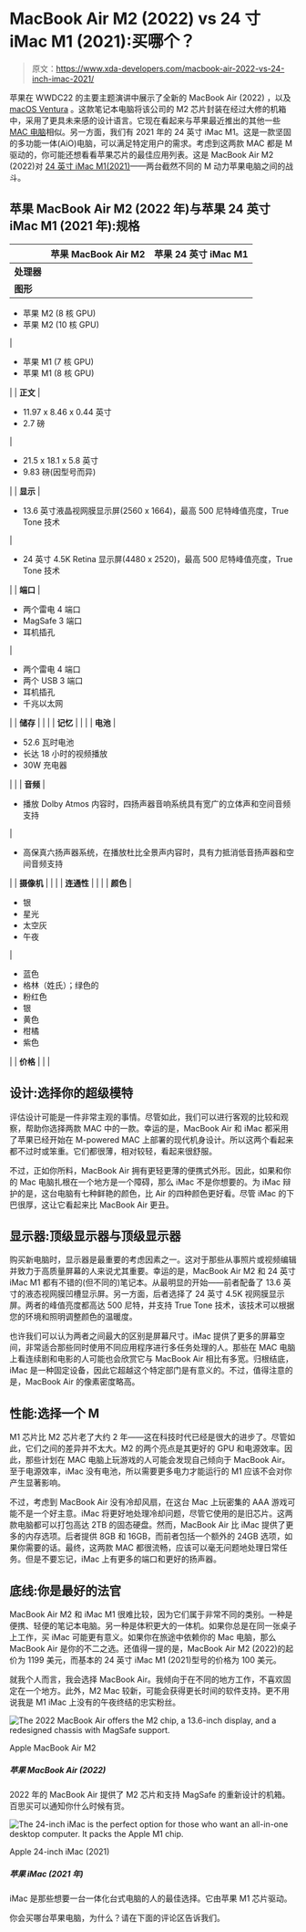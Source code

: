 # MacBook Air M2 (2022) vs 24 寸 iMac M1 (2021):买哪个？

> 原文：<https://www.xda-developers.com/macbook-air-2022-vs-24-inch-imac-2021/>

苹果在 WWDC22 的主要主题演讲中展示了全新的 MacBook Air (2022) ，以及 [macOS Ventura](https://www.xda-developers.com/macos-ventura) 。这款笔记本电脑将该公司的 M2 芯片封装在经过大修的机箱中，采用了更具未来感的设计语言。它现在看起来与苹果最近推出的其他一些[MAC 电脑](https://www.xda-developers.com/best-macs)相似。另一方面，我们有 2021 年的 24 英寸 iMac M1。这是一款坚固的多功能一体(AiO)电脑，可以满足特定用户的需求。考虑到这两款 MAC 都是 M 驱动的，你可能还想看看苹果芯片的最佳应用列表。这是 MacBook Air M2 (2022)对 [24 英寸 iMac M1(2021)](https://www.xda-developers.com/imac-24-inch-review/)——两台截然不同的 M 动力苹果电脑之间的战斗。

## 苹果 MacBook Air M2 (2022 年)与苹果 24 英寸 iMac M1 (2021 年):规格

|  | 苹果 MacBook Air M2 | 苹果 24 英寸 iMac M1 |
| --- | --- | --- |
| **处理器** |  |  |
| **图形** | 

*   苹果 M2 (8 核 GPU)
*   苹果 M2 (10 核 GPU)

 | 

*   苹果 M1 (7 核 GPU)
*   苹果 M1 (8 核 GPU)

 |
| **正文** | 

*   11.97 x 8.46 x 0.44 英寸
*   2.7 磅

 | 

*   21.5 x 18.1 x 5.8 英寸
*   9.83 磅(因型号而异)

 |
| **显示** | 

*   13.6 英寸液晶视网膜显示屏(2560 x 1664)，最高 500 尼特峰值亮度，True Tone 技术

 | 

*   24 英寸 4.5K Retina 显示屏(4480 x 2520)，最高 500 尼特峰值亮度，True Tone 技术

 |
| **端口** | 

*   两个雷电 4 端口
*   MagSafe 3 端口
*   耳机插孔

 | 

*   两个雷电 4 端口
*   两个 USB 3 端口
*   耳机插孔
*   千兆以太网

 |
| **储存** |  |  |
| **记忆** |  |  |
| **电池** | 

*   52.6 瓦时电池
*   长达 18 小时的视频播放
*   30W 充电器

 |  |
| **音频** | 

*   播放 Dolby Atmos 内容时，四扬声器音响系统具有宽广的立体声和空间音频支持

 | 

*   高保真六扬声器系统，在播放杜比全景声内容时，具有力抵消低音扬声器和空间音频支持

 |
| **摄像机** |  |  |
| **连通性** |  |  |
| **颜色** | 

*   银
*   星光
*   太空灰
*   午夜

 | 

*   蓝色
*   格林（姓氏）；绿色的
*   粉红色
*   银
*   黄色
*   柑橘
*   紫色

 |
| **价格** |  |  |

## 设计:选择你的超级模特

评估设计可能是一件非常主观的事情。尽管如此，我们可以进行客观的比较和观察，帮助你选择两款 MAC 中的一款。幸运的是，MacBook Air 和 iMac 都采用了苹果已经开始在 M-powered MAC 上部署的现代机身设计。所以这两个看起来都不过时或笨重。它们都很薄，相对较轻，看起来很舒服。

不过，正如你所料，MacBook Air 拥有更轻更薄的便携式外形。因此，如果和你的 Mac 电脑扎根在一个地方是一个障碍，那么 iMac 不是你想要的。为 iMac 辩护的是，这台电脑有七种鲜艳的颜色，比 Air 的四种颜色更好看。尽管 iMac 的下巴很厚，这让它看起来比 MacBook Air 更丑。

## 显示器:顶级显示器与顶级显示器

购买新电脑时，显示器是最重要的考虑因素之一。这对于那些从事照片或视频编辑并致力于高质量屏幕的人来说尤其重要。幸运的是，MacBook Air M2 和 24 英寸 iMac M1 都有不错的(但不同的)笔记本。从最明显的开始——前者配备了 13.6 英寸的液态视网膜凹槽显示屏。另一方面，后者选择了 24 英寸 4.5K 视网膜显示屏。两者的峰值亮度都高达 500 尼特，并支持 True Tone 技术，该技术可以根据您的环境和照明调整颜色的温暖度。

也许我们可以认为两者之间最大的区别是屏幕尺寸。iMac 提供了更多的屏幕空间，非常适合那些同时使用不同应用程序进行多任务处理的人。那些在 MAC 电脑上看连续剧和电影的人可能也会欣赏它与 MacBook Air 相比有多宽。归根结底，iMac 是一种固定设备，因此它超越这个特定部门是有意义的。不过，值得注意的是，MacBook Air 的像素密度略高。

## 性能:选择一个 M

M1 芯片比 M2 芯片老了大约 2 年——这在科技时代已经是很大的进步了。尽管如此，它们之间的差异并不太大。M2 的两个亮点是其更好的 GPU 和电源效率。因此，那些计划在 MAC 电脑上玩游戏的人可能会发现自己倾向于 MacBook Air。至于电源效率，iMac 没有电池，所以需要更多电力才能运行的 M1 应该不会对你产生显著影响。

不过，考虑到 MacBook Air 没有冷却风扇，在这台 Mac 上玩密集的 AAA 游戏可能不是一个好主意。iMac 将更好地处理冷却问题，尽管它使用的是旧芯片。这两款电脑都可以打包高达 2TB 的固态硬盘。然而，MacBook Air 比 iMac 提供了更多的内存选项。后者提供 8GB 和 16GB，而前者包括一个额外的 24GB 选项，如果你需要的话。最终，这两款 MAC 都很流畅，应该可以毫无问题地处理日常任务。但是不要忘记，iMac 上有更多的端口和更好的扬声器。

## 底线:你是最好的法官

MacBook Air M2 和 iMac M1 很难比较，因为它们属于非常不同的类别。一种是便携、轻便的笔记本电脑。另一种是体积更大的一体机。如果你总是在同一张桌子上工作，买 iMac 可能更有意义。如果你在旅途中依赖你的 Mac 电脑，那么 MacBook Air 是你的不二之选。还值得一提的是，MacBook Air M2 (2022)的起价为 1199 美元，而基本的 24 英寸 iMac M1 (2021)型号的价格为 100 美元。

就我个人而言，我会选择 MacBook Air。我倾向于在不同的地方工作，不喜欢固定在一个地方。此外，M2 Mac 较新，可能会获得更长时间的软件支持。更不用说我是 M1 iMac 上没有的午夜终结的忠实粉丝。

 <picture>![The 2022 MacBook Air offers the M2 chip, a 13.6-inch display, and a redesigned chassis with MagSafe support.](img/9d1e9c592640f4841b437772ef7a64d2.png)</picture> 

Apple MacBook Air M2

##### 苹果 MacBook Air (2022)

2022 年的 MacBook Air 提供了 M2 芯片和支持 MagSafe 的重新设计的机箱。百思买可以通知你什么时候有货。

 <picture>![The 24-inch iMac is the perfect option for those who want an all-in-one desktop computer. It packs the Apple M1 chip.](img/38d6ec204e7d829b2f54c20a3ebf9a85.png)</picture> 

Apple 24-inch iMac (2021)

##### 苹果 iMac (2021 年)

iMac 是那些想要一台一体化台式电脑的人的最佳选择。它由苹果 M1 芯片驱动。

你会买哪台苹果电脑，为什么？请在下面的评论区告诉我们。